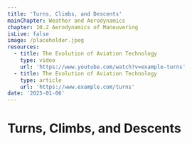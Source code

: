 ```yaml
---
title: 'Turns, Climbs, and Descents'
mainChapter: Weather and Aerodynamics
chapter: 10.2 Aerodynamics of Maneuvering
isLive: false
image: /placeholder.jpeg
resources:
  - title: The Evolution of Aviation Technology
    type: video
    url: 'https://www.youtube.com/watch?v=example-turns'
  - title: The Evolution of Aviation Technology
    type: article
    url: 'https://www.example.com/turns'
date: '2025-01-06'
---
```


# Turns, Climbs, and Descents
